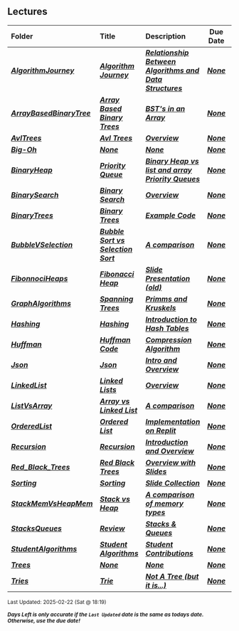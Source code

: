 ## Lectures

| Folder | Title | Description | Due Date | Due |  |
|:------|:------|:------|:-----:|:-----:|-----|
| ***<a href="https://github.com/rugbyprof/3013-Algorithms/tree/master/Lectures/AlgorithmJourney">AlgorithmJourney</a>*** | ***<a href="https://github.com/rugbyprof/3013-Algorithms/tree/master/Lectures/AlgorithmJourney"> Algorithm Journey </a>*** | ***<a href="https://github.com/rugbyprof/3013-Algorithms/tree/master/Lectures/AlgorithmJourney"> Relationship Between Algorithms and Data Structures</a>*** | ***<a href="https://github.com/rugbyprof/3013-Algorithms/tree/master/Lectures/AlgorithmJourney">None</a>*** | ***<a href="https://github.com/rugbyprof/3013-Algorithms/tree/master/Lectures/AlgorithmJourney"> N/A</a>*** |  |
| ***<a href="https://github.com/rugbyprof/3013-Algorithms/tree/master/Lectures/ArrayBasedBinaryTree">ArrayBasedBinaryTree</a>*** | ***<a href="https://github.com/rugbyprof/3013-Algorithms/tree/master/Lectures/ArrayBasedBinaryTree"> Array Based Binary Trees </a>*** | ***<a href="https://github.com/rugbyprof/3013-Algorithms/tree/master/Lectures/ArrayBasedBinaryTree"> BST's in an Array</a>*** | ***<a href="https://github.com/rugbyprof/3013-Algorithms/tree/master/Lectures/ArrayBasedBinaryTree">None</a>*** | ***<a href="https://github.com/rugbyprof/3013-Algorithms/tree/master/Lectures/ArrayBasedBinaryTree"> N/A</a>*** |  |
| ***<a href="https://github.com/rugbyprof/3013-Algorithms/tree/master/Lectures/AvlTrees">AvlTrees</a>*** | ***<a href="https://github.com/rugbyprof/3013-Algorithms/tree/master/Lectures/AvlTrees"> Avl Trees </a>*** | ***<a href="https://github.com/rugbyprof/3013-Algorithms/tree/master/Lectures/AvlTrees"> Overview</a>*** | ***<a href="https://github.com/rugbyprof/3013-Algorithms/tree/master/Lectures/AvlTrees">None</a>*** | ***<a href="https://github.com/rugbyprof/3013-Algorithms/tree/master/Lectures/AvlTrees"> N/A</a>*** |  |
| ***<a href="https://github.com/rugbyprof/3013-Algorithms/tree/master/Lectures/Big-Oh">Big-Oh</a>*** | ***<a href="https://github.com/rugbyprof/3013-Algorithms/tree/master/Lectures/Big-Oh">None</a>*** | ***<a href="https://github.com/rugbyprof/3013-Algorithms/tree/master/Lectures/Big-Oh">None</a>*** | ***<a href="https://github.com/rugbyprof/3013-Algorithms/tree/master/Lectures/Big-Oh">None</a>*** | ***<a href="https://github.com/rugbyprof/3013-Algorithms/tree/master/Lectures/Big-Oh"> N/A</a>*** |  |
| ***<a href="https://github.com/rugbyprof/3013-Algorithms/tree/master/Lectures/BinaryHeap">BinaryHeap</a>*** | ***<a href="https://github.com/rugbyprof/3013-Algorithms/tree/master/Lectures/BinaryHeap"> Priority Queue </a>*** | ***<a href="https://github.com/rugbyprof/3013-Algorithms/tree/master/Lectures/BinaryHeap"> Binary Heap vs list and array Priority Queues</a>*** | ***<a href="https://github.com/rugbyprof/3013-Algorithms/tree/master/Lectures/BinaryHeap">None</a>*** | ***<a href="https://github.com/rugbyprof/3013-Algorithms/tree/master/Lectures/BinaryHeap"> N/A</a>*** |  |
| ***<a href="https://github.com/rugbyprof/3013-Algorithms/tree/master/Lectures/BinarySearch">BinarySearch</a>*** | ***<a href="https://github.com/rugbyprof/3013-Algorithms/tree/master/Lectures/BinarySearch"> Binary Search </a>*** | ***<a href="https://github.com/rugbyprof/3013-Algorithms/tree/master/Lectures/BinarySearch"> Overview</a>*** | ***<a href="https://github.com/rugbyprof/3013-Algorithms/tree/master/Lectures/BinarySearch">None</a>*** | ***<a href="https://github.com/rugbyprof/3013-Algorithms/tree/master/Lectures/BinarySearch"> N/A</a>*** |  |
| ***<a href="https://github.com/rugbyprof/3013-Algorithms/tree/master/Lectures/BinaryTrees">BinaryTrees</a>*** | ***<a href="https://github.com/rugbyprof/3013-Algorithms/tree/master/Lectures/BinaryTrees"> Binary Trees </a>*** | ***<a href="https://github.com/rugbyprof/3013-Algorithms/tree/master/Lectures/BinaryTrees"> Example Code</a>*** | ***<a href="https://github.com/rugbyprof/3013-Algorithms/tree/master/Lectures/BinaryTrees">None</a>*** | ***<a href="https://github.com/rugbyprof/3013-Algorithms/tree/master/Lectures/BinaryTrees"> N/A</a>*** |  |
| ***<a href="https://github.com/rugbyprof/3013-Algorithms/tree/master/Lectures/BubbleVSelection">BubbleVSelection</a>*** | ***<a href="https://github.com/rugbyprof/3013-Algorithms/tree/master/Lectures/BubbleVSelection"> Bubble Sort vs Selection Sort </a>*** | ***<a href="https://github.com/rugbyprof/3013-Algorithms/tree/master/Lectures/BubbleVSelection"> A comparison</a>*** | ***<a href="https://github.com/rugbyprof/3013-Algorithms/tree/master/Lectures/BubbleVSelection">None</a>*** | ***<a href="https://github.com/rugbyprof/3013-Algorithms/tree/master/Lectures/BubbleVSelection"> N/A</a>*** |  |
| ***<a href="https://github.com/rugbyprof/3013-Algorithms/tree/master/Lectures/FibonnociHeaps">FibonnociHeaps</a>*** | ***<a href="https://github.com/rugbyprof/3013-Algorithms/tree/master/Lectures/FibonnociHeaps"> Fibonacci Heap </a>*** | ***<a href="https://github.com/rugbyprof/3013-Algorithms/tree/master/Lectures/FibonnociHeaps"> Slide Presentation (old)</a>*** | ***<a href="https://github.com/rugbyprof/3013-Algorithms/tree/master/Lectures/FibonnociHeaps">None</a>*** | ***<a href="https://github.com/rugbyprof/3013-Algorithms/tree/master/Lectures/FibonnociHeaps"> N/A</a>*** |  |
| ***<a href="https://github.com/rugbyprof/3013-Algorithms/tree/master/Lectures/GraphAlgorithms">GraphAlgorithms</a>*** | ***<a href="https://github.com/rugbyprof/3013-Algorithms/tree/master/Lectures/GraphAlgorithms"> Spanning Trees </a>*** | ***<a href="https://github.com/rugbyprof/3013-Algorithms/tree/master/Lectures/GraphAlgorithms"> Primms and Kruskels</a>*** | ***<a href="https://github.com/rugbyprof/3013-Algorithms/tree/master/Lectures/GraphAlgorithms">None</a>*** | ***<a href="https://github.com/rugbyprof/3013-Algorithms/tree/master/Lectures/GraphAlgorithms"> N/A</a>*** |  |
| ***<a href="https://github.com/rugbyprof/3013-Algorithms/tree/master/Lectures/Hashing">Hashing</a>*** | ***<a href="https://github.com/rugbyprof/3013-Algorithms/tree/master/Lectures/Hashing"> Hashing </a>*** | ***<a href="https://github.com/rugbyprof/3013-Algorithms/tree/master/Lectures/Hashing"> Introduction to Hash Tables</a>*** | ***<a href="https://github.com/rugbyprof/3013-Algorithms/tree/master/Lectures/Hashing">None</a>*** | ***<a href="https://github.com/rugbyprof/3013-Algorithms/tree/master/Lectures/Hashing"> N/A</a>*** |  |
| ***<a href="https://github.com/rugbyprof/3013-Algorithms/tree/master/Lectures/Huffman">Huffman</a>*** | ***<a href="https://github.com/rugbyprof/3013-Algorithms/tree/master/Lectures/Huffman"> Huffman Code </a>*** | ***<a href="https://github.com/rugbyprof/3013-Algorithms/tree/master/Lectures/Huffman"> Compression Algorithm</a>*** | ***<a href="https://github.com/rugbyprof/3013-Algorithms/tree/master/Lectures/Huffman">None</a>*** | ***<a href="https://github.com/rugbyprof/3013-Algorithms/tree/master/Lectures/Huffman"> N/A</a>*** |  |
| ***<a href="https://github.com/rugbyprof/3013-Algorithms/tree/master/Lectures/Json">Json</a>*** | ***<a href="https://github.com/rugbyprof/3013-Algorithms/tree/master/Lectures/Json"> Json </a>*** | ***<a href="https://github.com/rugbyprof/3013-Algorithms/tree/master/Lectures/Json"> Intro and Overview</a>*** | ***<a href="https://github.com/rugbyprof/3013-Algorithms/tree/master/Lectures/Json">None</a>*** | ***<a href="https://github.com/rugbyprof/3013-Algorithms/tree/master/Lectures/Json"> N/A</a>*** |  |
| ***<a href="https://github.com/rugbyprof/3013-Algorithms/tree/master/Lectures/LinkedList">LinkedList</a>*** | ***<a href="https://github.com/rugbyprof/3013-Algorithms/tree/master/Lectures/LinkedList"> Linked Lists </a>*** | ***<a href="https://github.com/rugbyprof/3013-Algorithms/tree/master/Lectures/LinkedList"> Overview</a>*** | ***<a href="https://github.com/rugbyprof/3013-Algorithms/tree/master/Lectures/LinkedList">None</a>*** | ***<a href="https://github.com/rugbyprof/3013-Algorithms/tree/master/Lectures/LinkedList"> N/A</a>*** |  |
| ***<a href="https://github.com/rugbyprof/3013-Algorithms/tree/master/Lectures/ListVsArray">ListVsArray</a>*** | ***<a href="https://github.com/rugbyprof/3013-Algorithms/tree/master/Lectures/ListVsArray"> Array vs Linked List </a>*** | ***<a href="https://github.com/rugbyprof/3013-Algorithms/tree/master/Lectures/ListVsArray"> A comparison</a>*** | ***<a href="https://github.com/rugbyprof/3013-Algorithms/tree/master/Lectures/ListVsArray">None</a>*** | ***<a href="https://github.com/rugbyprof/3013-Algorithms/tree/master/Lectures/ListVsArray"> N/A</a>*** |  |
| ***<a href="https://github.com/rugbyprof/3013-Algorithms/tree/master/Lectures/OrderedList">OrderedList</a>*** | ***<a href="https://github.com/rugbyprof/3013-Algorithms/tree/master/Lectures/OrderedList"> Ordered List </a>*** | ***<a href="https://github.com/rugbyprof/3013-Algorithms/tree/master/Lectures/OrderedList"> Implementation on Replit</a>*** | ***<a href="https://github.com/rugbyprof/3013-Algorithms/tree/master/Lectures/OrderedList">None</a>*** | ***<a href="https://github.com/rugbyprof/3013-Algorithms/tree/master/Lectures/OrderedList"> N/a</a>*** |  |
| ***<a href="https://github.com/rugbyprof/3013-Algorithms/tree/master/Lectures/Recursion">Recursion</a>*** | ***<a href="https://github.com/rugbyprof/3013-Algorithms/tree/master/Lectures/Recursion"> Recursion </a>*** | ***<a href="https://github.com/rugbyprof/3013-Algorithms/tree/master/Lectures/Recursion"> Introduction and Overview</a>*** | ***<a href="https://github.com/rugbyprof/3013-Algorithms/tree/master/Lectures/Recursion">None</a>*** | ***<a href="https://github.com/rugbyprof/3013-Algorithms/tree/master/Lectures/Recursion"> N/A</a>*** |  |
| ***<a href="https://github.com/rugbyprof/3013-Algorithms/tree/master/Lectures/Red_Black_Trees">Red_Black_Trees</a>*** | ***<a href="https://github.com/rugbyprof/3013-Algorithms/tree/master/Lectures/Red_Black_Trees"> Red Black Trees </a>*** | ***<a href="https://github.com/rugbyprof/3013-Algorithms/tree/master/Lectures/Red_Black_Trees"> Overview with Slides</a>*** | ***<a href="https://github.com/rugbyprof/3013-Algorithms/tree/master/Lectures/Red_Black_Trees">None</a>*** | ***<a href="https://github.com/rugbyprof/3013-Algorithms/tree/master/Lectures/Red_Black_Trees"> N/A</a>*** |  |
| ***<a href="https://github.com/rugbyprof/3013-Algorithms/tree/master/Lectures/Sorting">Sorting</a>*** | ***<a href="https://github.com/rugbyprof/3013-Algorithms/tree/master/Lectures/Sorting"> Sorting </a>*** | ***<a href="https://github.com/rugbyprof/3013-Algorithms/tree/master/Lectures/Sorting"> Slide Collection</a>*** | ***<a href="https://github.com/rugbyprof/3013-Algorithms/tree/master/Lectures/Sorting">None</a>*** | ***<a href="https://github.com/rugbyprof/3013-Algorithms/tree/master/Lectures/Sorting"> N/A</a>*** |  |
| ***<a href="https://github.com/rugbyprof/3013-Algorithms/tree/master/Lectures/StackMemVsHeapMem">StackMemVsHeapMem</a>*** | ***<a href="https://github.com/rugbyprof/3013-Algorithms/tree/master/Lectures/StackMemVsHeapMem"> Stack vs Heap </a>*** | ***<a href="https://github.com/rugbyprof/3013-Algorithms/tree/master/Lectures/StackMemVsHeapMem"> A comparison of memory types</a>*** | ***<a href="https://github.com/rugbyprof/3013-Algorithms/tree/master/Lectures/StackMemVsHeapMem">None</a>*** | ***<a href="https://github.com/rugbyprof/3013-Algorithms/tree/master/Lectures/StackMemVsHeapMem"> N/A</a>*** |  |
| ***<a href="https://github.com/rugbyprof/3013-Algorithms/tree/master/Lectures/StacksQueues">StacksQueues</a>*** | ***<a href="https://github.com/rugbyprof/3013-Algorithms/tree/master/Lectures/StacksQueues"> Review </a>*** | ***<a href="https://github.com/rugbyprof/3013-Algorithms/tree/master/Lectures/StacksQueues"> Stacks & Queues</a>*** | ***<a href="https://github.com/rugbyprof/3013-Algorithms/tree/master/Lectures/StacksQueues">None</a>*** | ***<a href="https://github.com/rugbyprof/3013-Algorithms/tree/master/Lectures/StacksQueues"> N/A</a>*** |  |
| ***<a href="https://github.com/rugbyprof/3013-Algorithms/tree/master/Lectures/StudentAlgorithms">StudentAlgorithms</a>*** | ***<a href="https://github.com/rugbyprof/3013-Algorithms/tree/master/Lectures/StudentAlgorithms"> Student Algorithms </a>*** | ***<a href="https://github.com/rugbyprof/3013-Algorithms/tree/master/Lectures/StudentAlgorithms"> Student Contributions</a>*** | ***<a href="https://github.com/rugbyprof/3013-Algorithms/tree/master/Lectures/StudentAlgorithms">None</a>*** | ***<a href="https://github.com/rugbyprof/3013-Algorithms/tree/master/Lectures/StudentAlgorithms"> N/A</a>*** |  |
| ***<a href="https://github.com/rugbyprof/3013-Algorithms/tree/master/Lectures/Trees">Trees</a>*** | ***<a href="https://github.com/rugbyprof/3013-Algorithms/tree/master/Lectures/Trees">None</a>*** | ***<a href="https://github.com/rugbyprof/3013-Algorithms/tree/master/Lectures/Trees">None</a>*** | ***<a href="https://github.com/rugbyprof/3013-Algorithms/tree/master/Lectures/Trees">None</a>*** | ***<a href="https://github.com/rugbyprof/3013-Algorithms/tree/master/Lectures/Trees"> N/A</a>*** |  |
| ***<a href="https://github.com/rugbyprof/3013-Algorithms/tree/master/Lectures/Tries">Tries</a>*** | ***<a href="https://github.com/rugbyprof/3013-Algorithms/tree/master/Lectures/Tries"> Trie </a>*** | ***<a href="https://github.com/rugbyprof/3013-Algorithms/tree/master/Lectures/Tries"> Not A Tree (but it is...)</a>*** | ***<a href="https://github.com/rugbyprof/3013-Algorithms/tree/master/Lectures/Tries">None</a>*** | ***<a href="https://github.com/rugbyprof/3013-Algorithms/tree/master/Lectures/Tries"> N/A</a>*** |  |

<sup>Last Updated: 2025-02-22 (Sat @ 18:19)</sup> 

<sup>***Days Left is only accurate if the `Last Updated` date is the same as todays date. Otherwise, use the due date!***</sup> 
